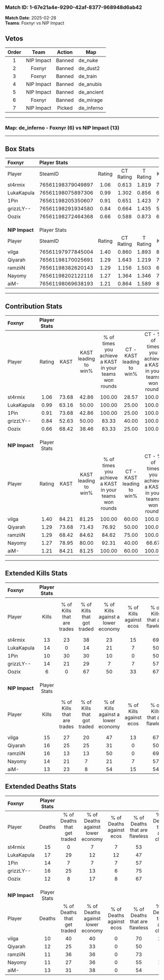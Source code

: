 ### Match ID: 1-67e21a4e-9290-42af-8377-968948d6ab42  
**Match Date**: 2025-02-28  
**Teams**: Foxnyr vs NIP Impact  

## Vetos  

| Order | Team | Action | Map |
| :---: | :--: | :----: | --- |
| 1 | NIP Impact | Banned | de_nuke |
| 2 | Foxnyr | Banned | de_dust2 |
| 3 | Foxnyr | Banned | de_train |
| 4 | NIP Impact | Banned | de_anubis |
| 5 | NIP Impact | Banned | de_ancient |
| 6 | Foxnyr | Banned | de_mirage |
| 7 | NIP Impact | Picked | de_inferno |

---  

### **Map**: de_inferno - Foxnyr (6) vs NIP Impact (13)  
---  

## Box Stats  

| **Foxnyr**     | Player Stats      |        |           |          |       |      |       |         |        |      |     |
| :- | :- | :-: | :-: | :-: | :-: | :-: | :-: | :-: | :-: | :-: | :-: |
| Player         | SteamID           | Rating | CT Rating | T Rating | KAST  | ADR  | Kills | Assists | Deaths | K/D  | HS% |
| st4rmix        | 76561198379049897 |  1.06  |   0.613   |  1.819   | 73.68 | 81.6 |  13   |    5    |   15   | 0.87 | 61  |
| LukaKapula     | 76561198075897306 |  0.99  |   1.302   |  0.856   | 63.16 | 86.4 |  14   |    6    |   17   | 0.82 | 50  |
| 1Pin           | 76561198205350607 |  0.91  |   0.651   |  1.423   | 73.68 | 66.8 |  10   |    6    |   14   | 0.71 | 60  |
| grizzLY--      | 76561198291934580 |  0.84  |   0.664   |  1.435   | 52.63 | 58.3 |  14   |    3    |   16   | 0.88 | 50  |
| Oozix          | 76561198272464368 |  0.66  |   0.588   |  0.873   | 68.42 | 48.9 |   6   |    2    |   12   | 0.50 | 83  |
|                |                   |        |           |          |       |      |       |         |        |      |     |
|                |                   |        |           |          |       |      |       |         |        |      |     |
|                |                   |        |           |          |       |      |       |         |        |      |     |
| **NIP Impact** | Player Stats      |        |           |          |       |      |       |         |        |      |     |
| Player         | SteamID           | Rating | CT Rating | T Rating | KAST  | ADR  | Kills | Assists | Deaths | K/D  | HS% |
| vilga          | 76561197977845004 |  1.40  |   0.860   |  1.893   | 84.21 | 86.4 |  15   |    8    |   10   | 1.50 | 33  |
| Qiyarah        | 76561198170025691 |  1.29  |   1.643   |  1.219   | 73.68 | 85.7 |  16   |    5    |   12   | 1.33 | 43  |
| ramziiN        | 76561198382620143 |  1.29  |   1.156   |  1.503   | 68.42 | 92.2 |  16   |    3    |   11   | 1.45 | 18  |
| Nayomy         | 76561198202122116 |  1.27  |   1.364   |  1.346   | 78.95 | 82.2 |  14   |    7    |   11   | 1.27 | 42  |
| aiM-           | 76561198069638193 |  1.21  |   0.864   |  1.589   | 84.21 | 81.2 |  13   |    9    |   13   | 1.00 | 76  |
---  

## Contribution Stats  

| **Foxnyr**     | Player Stats |       |                      |                                                        |                           |                                                             |                          |                                                            |
| :- | :-: | :-: | :-: | :-: | :-: | :-: | :-: | :-: |
| Player         |    Rating    | KAST  | KAST leading to win% | % of times you achieve a KAST in your teams won rounds | CT - KAST leading to win% | CT - % of times you achieve a KAST in your teams won rounds | T - KAST leading to win% | T - % of times you achieve a KAST in your teams won rounds |
| st4rmix        |     1.06     | 73.68 |        42.86         |                         100.00                         |           28.57           |                           100.00                            |          57.14           |                           100.00                           |
| LukaKapula     |     0.99     | 63.16 |        50.00         |                         100.00                         |           25.00           |                           100.00                            |          100.00          |                           100.00                           |
| 1Pin           |     0.91     | 73.68 |        42.86         |                         100.00                         |           25.00           |                           100.00                            |          66.67           |                           100.00                           |
| grizzLY--      |     0.84     | 52.63 |        50.00         |                         83.33                          |           40.00           |                           100.00                            |          60.00           |                           75.00                            |
| Oozix          |     0.66     | 68.42 |        38.46         |                         83.33                          |           25.00           |                           100.00                            |          60.00           |                           75.00                            |
|                |              |       |                      |                                                        |                           |                                                             |                          |                                                            |
|                |              |       |                      |                                                        |                           |                                                             |                          |                                                            |
|                |              |       |                      |                                                        |                           |                                                             |                          |                                                            |
| **NIP Impact** | Player Stats |       |                      |                                                        |                           |                                                             |                          |                                                            |
| Player         |    Rating    | KAST  | KAST leading to win% | % of times you achieve a KAST in your teams won rounds | CT - KAST leading to win% | CT - % of times you achieve a KAST in your teams won rounds | T - KAST leading to win% | T - % of times you achieve a KAST in your teams won rounds |
| vilga          |     1.40     | 84.21 |        81.25         |                         100.00                         |           60.00           |                           100.00                            |          90.91           |                           100.00                           |
| Qiyarah        |     1.29     | 73.68 |        71.43         |                         76.92                          |           50.00           |                           100.00                            |          87.50           |                           70.00                            |
| ramziiN        |     1.29     | 68.42 |        84.62         |                         84.62                          |           75.00           |                           100.00                            |          88.89           |                           80.00                            |
| Nayomy         |     1.27     | 78.95 |        80.00         |                         92.31                          |           40.00           |                            66.67                            |          100.00          |                           100.00                           |
| aiM-           |     1.21     | 84.21 |        81.25         |                         100.00                         |           60.00           |                           100.00                            |          90.91           |                           100.00                           |
---  

## Extended Kills Stats  

| **Foxnyr**     | Player Stats |                            |                            |                                    |                         |                              |                                 |                                       |                    |           |
| :- | :-: | :-: | :-: | :-: | :-: | :-: | :-: | :-: | :-: | :-: |
| Player         |    Kills     | % of Kills that are trades | % of Kills that got traded | % of Kills against a lower economy | % of Kills against ecos | % of Kills that are flawless | % of Kills that are close duels | % of Kills that are assisted by flash | Pistol Round Kills | AWP Kills |
| st4rmix        |      13      |             23             |             38             |                 23                 |           15            |              69              |               15                |                   0                   |         0          |     3     |
| LukaKapula     |      14      |             0              |             14             |                 21                 |            7            |              50              |               14                |                   0                   |         0          |     2     |
| 1Pin           |      10      |             30             |             30             |                 10                 |            0            |              50              |                0                |                   0                   |         0          |     3     |
| grizzLY--      |      14      |             21             |             29             |                 7                  |            7            |              57              |               14                |                   0                   |         4          |     0     |
| Oozix          |      6       |             0              |             67             |                 50                 |           33            |              67              |                0                |                   0                   |         0          |     0     |
|                |              |                            |                            |                                    |                         |                              |                                 |                                       |                    |           |
|                |              |                            |                            |                                    |                         |                              |                                 |                                       |                    |           |
|                |              |                            |                            |                                    |                         |                              |                                 |                                       |                    |           |
| **NIP Impact** | Player Stats |                            |                            |                                    |                         |                              |                                 |                                       |                    |           |
| Player         |    Kills     | % of Kills that are trades | % of Kills that got traded | % of Kills against a lower economy | % of Kills against ecos | % of Kills that are flawless | % of Kills that are close duels | % of Kills that are assisted by flash | Pistol Round Kills | AWP Kills |
| vilga          |      15      |             27             |             20             |                 47                 |           13            |              67              |               13                |                   0                   |         0          |     0     |
| Qiyarah        |      16      |             25             |             25             |                 31                 |            0            |              50              |                0                |                   6                   |         0          |     3     |
| ramziiN        |      16      |             13             |             13             |                 50                 |            0            |              69              |                0                |                   0                   |         10         |     1     |
| Nayomy         |      14      |             21             |             7              |                 21                 |            7            |              57              |                7                |                   7                   |         0          |     2     |
| aiM-           |      13      |             23             |             8              |                 54                 |           15            |              54              |                8                |                  15                   |         0          |     2     |
## Extended Deaths Stats  

| **Foxnyr**     | Player Stats |                             |                                   |                          |                               |                            |                           |               |
| :- | :-: | :-: | :-: | :-: | :-: | :-: | :-: | :-: |
| Player         |    Deaths    | % of Deaths that get traded | % of Deaths against lower economy | % of Deaths against ecos | % of Deaths that are flawless | % of Deaths that are close | % of Deaths while blinded | Deaths to AWP |
| st4rmix        |      15      |              0              |                 7                 |            7             |              53               |             7              |             0             |       2       |
| LukaKapula     |      17      |             29              |                12                 |            12            |              47               |             0              |             6             |       3       |
| 1Pin           |      14      |              7              |                 7                 |            7             |              57               |             7              |            21             |       1       |
| grizzLY--      |      16      |             25              |                13                 |            6             |              75               |             6              |             0             |       4       |
| Oozix          |      12      |              8              |                17                 |            8             |              67               |             8              |             0             |       0       |
|                |              |                             |                                   |                          |                               |                            |                           |               |
|                |              |                             |                                   |                          |                               |                            |                           |               |
|                |              |                             |                                   |                          |                               |                            |                           |               |
| **NIP Impact** | Player Stats |                             |                                   |                          |                               |                            |                           |               |
| Player         |    Deaths    | % of Deaths that get traded | % of Deaths against lower economy | % of Deaths against ecos | % of Deaths that are flawless | % of Deaths that are close | % of Deaths while blinded | Deaths to AWP |
| vilga          |      10      |             40              |                40                 |            0             |              70               |             20             |             0             |       1       |
| Qiyarah        |      12      |             25              |                33                 |            0             |              50               |             0              |             0             |       1       |
| ramziiN        |      11      |             36              |                36                 |            0             |              73               |             9              |             0             |       1       |
| Nayomy         |      11      |             27              |                36                 |            0             |              55               |             18             |             0             |       0       |
| aiM-           |      13      |             31              |                38                 |            0             |              54               |             8              |             0             |       1       |
